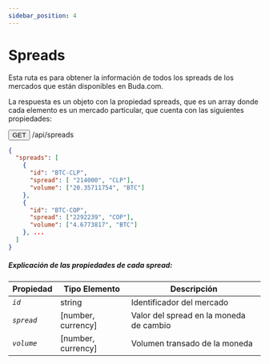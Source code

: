 ```yaml
---
sidebar_position: 4
---
```


# Spreads

Esta ruta es para obtener la información de todos los spreads de los mercados que están disponibles en Buda.com.

La respuesta es un objeto con la propiedad spreads, que es un array donde cada elemento es un mercado particular, que cuenta con las siguientes propiedades:

<button>GET</button> /api/spreads

```json
{
  "spreads": [
    {
      "id": "BTC-CLP",
      "spread": [ "214000", "CLP"],
      "volume": ["20.35711754", "BTC"]
    },
    {
      "id": "BTC-COP",
      "spread": ["2292239", "COP"],
      "volume": ["4.6773817", "BTC"]
    }, ...
  ]
}
```

##### Explicación de las propiedades de cada spread:

| Propiedad                      | Tipo Elemento      | Descripción                             |
| ------------------------------ | ------------------ | --------------------------------------- |
| <code><var>id</var></code>     | string             | Identificador del mercado               |
| <code><var>spread</var></code> | [number, currency] | Valor del spread en la moneda de cambio |
| <code><var>volume</var></code> | [number, currency] | Volumen transado de la moneda           |
